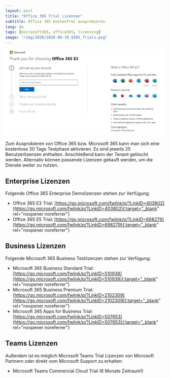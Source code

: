 ```yaml
---
layout: post
title: "Office 365 Trial Lizenzen"
subtitle: Office 365 kostenfrei ausprobieren
lang: de
tags: [microsoft365, office365, licensing]
image: "/img/2020/2020-06-10_O365_Trials.png"
---
```

![Office 365 Trial Registration](/img/2020/2020-06-10_O365_Trials.png "Office 365 Trial Registration")<br /><br />
Zum Ausprobieren von Office 365 bzw. Microsoft 365 kann man sich eine kostenlose 30 Tage Testphase aktivieren. Es sind jeweils 25 Benutzerlizenzen enthalten. Anschließend kann der Tenant gelöscht werden. Alternativ können passende Lizenzen gekauft werden, um die Dienste weiter zu nutzen.

## Enterprise Lizenzen

Folgende Office 365 Enterprise Demolizenzen stehen zur Verfügung:
- Office 365 E3 Trial: [https://go.microsoft.com/fwlink/p/?LinkID=403802](https://go.microsoft.com/fwlink/p/?LinkID=403802){:target="_blank" rel="noopener noreferrer"}
- Office 365 E5 Trial: [https://go.microsoft.com/fwlink/p/?LinkID=698279](https://go.microsoft.com/fwlink/p/?LinkID=698279){:target="_blank" rel="noopener noreferrer"}

## Business Lizenzen

Folgende Microsoft 365 Business Testlizenzen stehen zur Verfügung:
- Microsoft 365 Business Standard Trial: [https://go.microsoft.com/fwlink/p/?LinkID=510938](https://go.microsoft.com/fwlink/p/?LinkID=510938){:target="_blank" rel="noopener noreferrer"}
- Microsoft 365 Business Premium Trial: [https://go.microsoft.com/fwlink/p/?LinkID=2102309](https://go.microsoft.com/fwlink/p/?LinkID=2102309){:target="_blank" rel="noopener noreferrer"}
- Microsoft 365 Apps for Business Trial: [https://go.microsoft.com/fwlink/p/?LinkID=507653](https://go.microsoft.com/fwlink/p/?LinkID=507653){:target="_blank" rel="noopener noreferrer"}

## Teams Lizenzen

Außerdem ist es möglich Microsoft Teams Trial Lizenzen von Microsoft Partnern oder direkt vom Microsoft Support zu erhalten:
- Microsoft Teams Commercial Cloud Trial (6 Monate Zeitraum!)